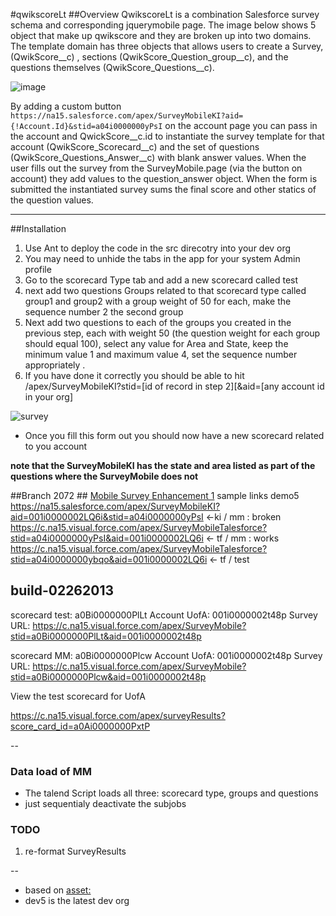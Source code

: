 #qwikscoreLt
##Overview
QwikscoreLt is a combination Salesforce survey schema and corresponding jquerymobile page.   The image below shows 5 object that make up qwikscore and they are broken up into two domains.   The template domain has three objects that  allows users to create a Survey,  (QwikScore__c) , sections (QwikScore_Question_group__c), and the questions themselves (QwikScore_Questions__c).  

     
![image](https://s3.amazonaws.com/bowermanpublic/qwikscoreLt700.png)

By adding a custom button `https://na15.salesforce.com/apex/SurveyMobileKI?aid={!Account.Id}&stid=a04i0000000yPsI` on the account page you can pass in the account and QwickScore__c.id to instantiate the survey template for that account (QwikScore_Scorecard__c) and the set of questions (QwikScore_Questions_Answer__c) with blank answer values.    When the user fills out the survey from the SurveyMobile.page (via the button on account) they add values to the question_answer object.   When the form is submitted the instantiated survey  sums the final score and other statics of the question values.

---

##Installation
1. Use Ant to deploy the code in the src direcotry into your dev org
2. You may need to unhide the tabs in the app for your system Admin profile
3.  Go to the scorecard Type tab and add a new scorecard called test
4. next add two questions Groups related to that scorecard type called group1 and group2 with a group weight of 50 for each, make the sequence number 2 the second group
5. Next add two questions to each of the groups you created in the previous step, each with weight 50 (the question weight for each group should equal 100), select any value for Area and State, keep the minimum value 1 and maximum value 4, set the sequence number appropriately . 
6.  If you have done it correctly you should be able to hit 
      /apex/SurveyMobileKI?stid=[id of record in step 2][&aid=[any account id in your org]    


![survey](https://s3.amazonaws.com/bowermanpublic/surveyscreenshot.png)  

* Once you fill this form out you should now have a new scorecard related to you account

__note that the SurveyMobileKI has the state and area listed as part of the questions where the SurveyMobile does not__


##Branch 2072 ##
[Mobile Survey Enhancement 1](http://www.cloudspokes.com/challenges/2072)
  sample links demo5
  https://na15.salesforce.com/apex/SurveyMobileKI?aid=001i0000002LQ6i&stid=a04i0000000yPsI  <-ki / mm : broken
  https://c.na15.visual.force.com/apex/SurveyMobileTalesforce?stid=a04i0000000yPsI&aid=001i0000002LQ6i  <- tf / mm : works
   https://c.na15.visual.force.com/apex/SurveyMobileTalesforce?stid=a04i0000000ybqo&aid=001i0000002LQ6i <- tf / test

   ## build-02262013
   scorecard test: a0Bi0000000PlLt
   Account UofA: 001i0000002t48p
   Survey URL:
   https://c.na15.visual.force.com/apex/SurveyMobile?stid=a0Bi0000000PlLt&aid=001i0000002t48p

   scorecard MM: a0Bi0000000Plcw
   Account UofA: 001i0000002t48p
   Survey URL:
   https://c.na15.visual.force.com/apex/SurveyMobile?stid=a0Bi0000000Plcw&aid=001i0000002t48p

   View the test scorecard for UofA
   
   https://c.na15.visual.force.com/apex/surveyResults?score_card_id=a0Ai0000000PxtP

   --
   
   ### Data load of MM
  -  The talend Script loads all three: scorecard type, groups and questions
  - just sequentialy deactivate the subjobs

   ### TODO
   1. re-format SurveyResults


--


* based on [asset:](https://appirio.my.salesforce.com/apex/CMC_AssetView?id=a3E50000000CaZyEAK&sfdc.override=1 "Asset")
* dev5 is the latest dev org

